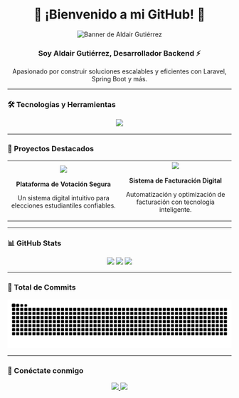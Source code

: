 <h1 align="center">🚀 ¡Bienvenido a mi GitHub! 👋</h1>

<p align="center">
    <img src="https://media.licdn.com/dms/image/v2/D4D16AQHW0nSXyIupRg/profile-displaybackgroundimage-shrink_350_1400/profile-displaybackgroundimage-shrink_350_1400/0/1714619043814?e=1741824000&v=beta&t=Trz2BcR4_QHwt0kI3tal2qj54W-EoiRdsS6CsLHV7Ps" alt="Banner de Aldair Gutiérrez" width="1000" />
</p>

<h3 align="center">Soy Aldair Gutiérrez, Desarrollador Backend ⚡</h3>
<p align="center">Apasionado por construir soluciones escalables y eficientes con Laravel, Spring Boot y más.</p>

---

### 🛠️ Tecnologías y Herramientas

<p align="center">
   <img src="https://skillicons.dev/icons?i=java,php,laravel,spring,mysql,postgres,docker,git,linux,postman" />
</p>

---

### 🚀 Proyectos Destacados

<table align="center">
    <tr>
        <td align="center" width="50%">
            <a href="https://github.com/2A2G/StudentChoice" target="_blank">
                <img src="https://img.shields.io/badge/-🗳️%20Votación%20Estudiantil-blue?style=for-the-badge&logo=github" />
            </a>
            <p><strong>Plataforma de Votación Segura</strong></p>
            <p>Un sistema digital intuitivo para elecciones estudiantiles confiables.</p>
        </td>
        <td align="center" width="50%">
            <a href="https://github.com/2A2G/E-Factura" target="_blank">
                <img src="https://img.shields.io/badge/-📜%20Facturación%20Electrónica-green?style=for-the-badge&logo=github" />
            </a>
            <p><strong>Sistema de Facturación Digital</strong></p>
            <p>Automatización y optimización de facturación con tecnología inteligente.</p>
        </td>
    </tr>
</table>

---

### 📊 GitHub Stats

<p align="center">
   <img src="https://github-readme-stats.vercel.app/api?username=2A2G&show_icons=true&theme=radical" width="33%">
   <img src="https://github-readme-stats.vercel.app/api/top-langs/?username=2A2G&layout=compact&theme=radical" width="33%">
   <img src="https://github-readme-streak-stats.herokuapp.com/?user=2A2G&theme=radical" width="33%">
</p>

---

### 🐍 Total de Commits

<p align="center">
   <img src="https://github.com/2A2G/2A2G/blob/output/github-contribution-grid-snake.svg" />
</p>

---

### 🔗 Conéctate conmigo

<p align="center">
   <a href="https://www.linkedin.com/in/aldair-gutierrez-guerrero" target="_blank">
      <img src="https://img.shields.io/badge/LinkedIn-0077B5?style=for-the-badge&logo=linkedin&logoColor=white">
   </a>
   <a href="mailto:aldairgguer@gmail.com">
      <img src="https://img.shields.io/badge/Email-D14836?style=for-the-badge&logo=gmail&logoColor=white">
   </a>
</p>
